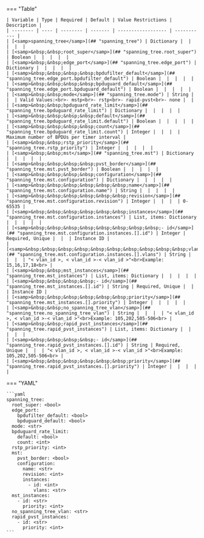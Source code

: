 === "Table"

    | Variable | Type | Required | Default | Value Restrictions | Description |
    | -------- | ---- | -------- | ------- | ------------------ | ----------- |
    | [<samp>spanning_tree</samp>](## "spanning_tree") | Dictionary |  |  |  |  |
    | [<samp>&nbsp;&nbsp;root_super</samp>](## "spanning_tree.root_super") | Boolean |  |  |  |  |
    | [<samp>&nbsp;&nbsp;edge_port</samp>](## "spanning_tree.edge_port") | Dictionary |  |  |  |  |
    | [<samp>&nbsp;&nbsp;&nbsp;&nbsp;bpdufilter_default</samp>](## "spanning_tree.edge_port.bpdufilter_default") | Boolean |  |  |  |  |
    | [<samp>&nbsp;&nbsp;&nbsp;&nbsp;bpduguard_default</samp>](## "spanning_tree.edge_port.bpduguard_default") | Boolean |  |  |  |  |
    | [<samp>&nbsp;&nbsp;mode</samp>](## "spanning_tree.mode") | String |  |  | Valid Values:<br>- mstp<br>- rstp<br>- rapid-pvst<br>- none |  |
    | [<samp>&nbsp;&nbsp;bpduguard_rate_limit</samp>](## "spanning_tree.bpduguard_rate_limit") | Dictionary |  |  |  |  |
    | [<samp>&nbsp;&nbsp;&nbsp;&nbsp;default</samp>](## "spanning_tree.bpduguard_rate_limit.default") | Boolean |  |  |  |  |
    | [<samp>&nbsp;&nbsp;&nbsp;&nbsp;count</samp>](## "spanning_tree.bpduguard_rate_limit.count") | Integer |  |  |  | Maximum number of BPDUs per timer interval |
    | [<samp>&nbsp;&nbsp;rstp_priority</samp>](## "spanning_tree.rstp_priority") | Integer |  |  |  |  |
    | [<samp>&nbsp;&nbsp;mst</samp>](## "spanning_tree.mst") | Dictionary |  |  |  |  |
    | [<samp>&nbsp;&nbsp;&nbsp;&nbsp;pvst_border</samp>](## "spanning_tree.mst.pvst_border") | Boolean |  |  |  |  |
    | [<samp>&nbsp;&nbsp;&nbsp;&nbsp;configuration</samp>](## "spanning_tree.mst.configuration") | Dictionary |  |  |  |  |
    | [<samp>&nbsp;&nbsp;&nbsp;&nbsp;&nbsp;&nbsp;name</samp>](## "spanning_tree.mst.configuration.name") | String |  |  |  |  |
    | [<samp>&nbsp;&nbsp;&nbsp;&nbsp;&nbsp;&nbsp;revision</samp>](## "spanning_tree.mst.configuration.revision") | Integer |  |  |  | 0-65535 |
    | [<samp>&nbsp;&nbsp;&nbsp;&nbsp;&nbsp;&nbsp;instances</samp>](## "spanning_tree.mst.configuration.instances") | List, items: Dictionary |  |  |  |  |
    | [<samp>&nbsp;&nbsp;&nbsp;&nbsp;&nbsp;&nbsp;&nbsp;&nbsp;- id</samp>](## "spanning_tree.mst.configuration.instances.[].id") | Integer | Required, Unique |  |  | Instance ID |
    | [<samp>&nbsp;&nbsp;&nbsp;&nbsp;&nbsp;&nbsp;&nbsp;&nbsp;&nbsp;&nbsp;vlans</samp>](## "spanning_tree.mst.configuration.instances.[].vlans") | String |  |  |  | "< vlan_id >, < vlan_id >-< vlan_id >"<br>Example: 15,16,17,18<br> |
    | [<samp>&nbsp;&nbsp;mst_instances</samp>](## "spanning_tree.mst_instances") | List, items: Dictionary |  |  |  |  |
    | [<samp>&nbsp;&nbsp;&nbsp;&nbsp;- id</samp>](## "spanning_tree.mst_instances.[].id") | String | Required, Unique |  |  | Instance ID |
    | [<samp>&nbsp;&nbsp;&nbsp;&nbsp;&nbsp;&nbsp;priority</samp>](## "spanning_tree.mst_instances.[].priority") | Integer |  |  |  |  |
    | [<samp>&nbsp;&nbsp;no_spanning_tree_vlan</samp>](## "spanning_tree.no_spanning_tree_vlan") | String |  |  |  | "< vlan_id >, < vlan_id >-< vlan_id >"<br>Example: 105,202,505-506<br> |
    | [<samp>&nbsp;&nbsp;rapid_pvst_instances</samp>](## "spanning_tree.rapid_pvst_instances") | List, items: Dictionary |  |  |  |  |
    | [<samp>&nbsp;&nbsp;&nbsp;&nbsp;- id</samp>](## "spanning_tree.rapid_pvst_instances.[].id") | String | Required, Unique |  |  | "< vlan_id >, < vlan_id >-< vlan_id >"<br>Example: 105,202,505-506<br> |
    | [<samp>&nbsp;&nbsp;&nbsp;&nbsp;&nbsp;&nbsp;priority</samp>](## "spanning_tree.rapid_pvst_instances.[].priority") | Integer |  |  |  |  |

=== "YAML"

    ```yaml
    spanning_tree:
      root_super: <bool>
      edge_port:
        bpdufilter_default: <bool>
        bpduguard_default: <bool>
      mode: <str>
      bpduguard_rate_limit:
        default: <bool>
        count: <int>
      rstp_priority: <int>
      mst:
        pvst_border: <bool>
        configuration:
          name: <str>
          revision: <int>
          instances:
            - id: <int>
              vlans: <str>
      mst_instances:
        - id: <str>
          priority: <int>
      no_spanning_tree_vlan: <str>
      rapid_pvst_instances:
        - id: <str>
          priority: <int>
    ```
